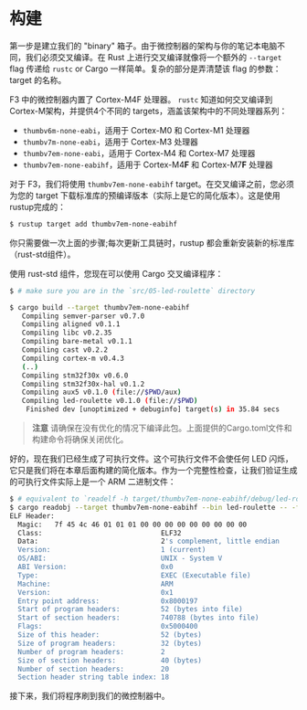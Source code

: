 # 构建

第一步是建立我们的 "binary" 箱子。由于微控制器的架构与你的笔记本电脑不同，我们必须交叉编译。在 Rust 上进行交叉编译就像将一个额外的 `--target` flag 传递给 `rustc` or Cargo 一样简单。复杂的部分是弄清楚该 flag 的参数：target 的名称。

F3 中的微控制器内置了 Cortex-M4F 处理器。 `rustc` 知道如何交叉编译到Cortex-M架构，并提供4个不同的 targets，涵盖该架构中的不同处理器系列：

- `thumbv6m-none-eabi`，适用于 Cortex-M0 和 Cortex-M1 处理器
- `thumbv7m-none-eabi`，适用于 Cortex-M3 处理器
- `thumbv7em-none-eabi`，适用于 Cortex-M4 和 Cortex-M7 处理器
- `thumbv7em-none-eabihf`，适用于 Cortex-M4**F** 和 Cortex-M7**F** 处理器

对于 F3，我们将使用 `thumbv7em-none-eabihf` target。在交叉编译之前，您必须为您的 target 下载标准库的预编译版本（实际上是它的简化版本）。这是使用rustup完成的：

```bash
$ rustup target add thumbv7em-none-eabihf
```

你只需要做一次上面的步骤;每次更新工具链时，rustup 都会重新安装新的标准库（rust-std组件）。

使用 rust-std 组件，您现在可以使用 Cargo 交叉编译程序：


```bash
$ # make sure you are in the `src/05-led-roulette` directory

$ cargo build --target thumbv7em-none-eabihf
   Compiling semver-parser v0.7.0
   Compiling aligned v0.1.1
   Compiling libc v0.2.35
   Compiling bare-metal v0.1.1
   Compiling cast v0.2.2
   Compiling cortex-m v0.4.3
   (..)
   Compiling stm32f30x v0.6.0
   Compiling stm32f30x-hal v0.1.2
   Compiling aux5 v0.1.0 (file://$PWD/aux)
   Compiling led-roulette v0.1.0 (file://$PWD)
    Finished dev [unoptimized + debuginfo] target(s) in 35.84 secs
```

> **注意** 请确保在没有优化的情况下编译此包。上面提供的Cargo.toml文件和构建命令将确保关闭优化。

好的，现在我们已经生成了可执行文件。这个可执行文件不会使任何 LED 闪烁，它只是我们将在本章后面构建的简化版本。作为一个完整性检查，让我们验证生成的可执行文件实际上是一个 ARM 二进制文件：

```bash
$ # equivalent to `readelf -h target/thumbv7em-none-eabihf/debug/led-roulette`
$ cargo readobj --target thumbv7em-none-eabihf --bin led-roulette -- -file-headers
ELF Header:
  Magic:   7f 45 4c 46 01 01 01 00 00 00 00 00 00 00 00 00
  Class:                             ELF32
  Data:                              2's complement, little endian
  Version:                           1 (current)
  OS/ABI:                            UNIX - System V
  ABI Version:                       0x0
  Type:                              EXEC (Executable file)
  Machine:                           ARM
  Version:                           0x1
  Entry point address:               0x8000197
  Start of program headers:          52 (bytes into file)
  Start of section headers:          740788 (bytes into file)
  Flags:                             0x5000400
  Size of this header:               52 (bytes)
  Size of program headers:           32 (bytes)
  Number of program headers:         2
  Size of section headers:           40 (bytes)
  Number of section headers:         20
  Section header string table index: 18
```

接下来，我们将程序刷到我们的微控制器中。

